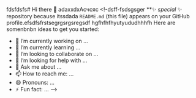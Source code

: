 fdsfdsfs# Hi there 👋
adaxxdxAсчсяс
<!-dsff-fsdsgsger
**✨ _special_ ✨ repository because itssdada `README.md` (this file) appears on your GitHub profile.efsdfsfrstsegrgsrgsregsdf
hgfhfhfhyutyududhhhfh
Here are somenbnbn ideas to get you started:

- 🔭 I’m currently working on ...
- 🌱 I’m currently learning ...
- 👯 I’m looking to collaborate on ...
- 🤔 I’m looking for help with ...
- 💬 Ask me about ...
- 📫 How to reach me: ...
- 😄 Pronouns: ...
- ⚡ Fun fact: ...
-->
